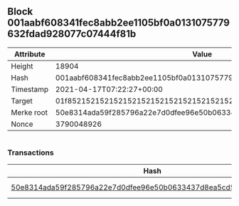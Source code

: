 ## Block 001aabf608341fec8abb2ee1105bf0a0131075779632fdad928077c07444f81b

Attribute | Value
--- | ---
Height | 18904
Hash | 001aabf608341fec8abb2ee1105bf0a0131075779632fdad928077c07444f81b
Timestamp | 2021-04-17T07:22:27+00:00
Target | 01f8521521521521521521521521521521521521521521521521521521521521
Merke root | 50e8314ada59f285796a22e7d0dfee96e50b0633437d8ea5cd58505427639ac9
Nonce | 3790048926

```

```

### Transactions

Hash | Amount
--- | ---
[50e8314ada59f285796a22e7d0dfee96e50b0633437d8ea5cd58505427639ac9](50e8314ada59f285796a22e7d0dfee96e50b0633437d8ea5cd58505427639ac9.md) | 10.00000000 SKEPTI 
